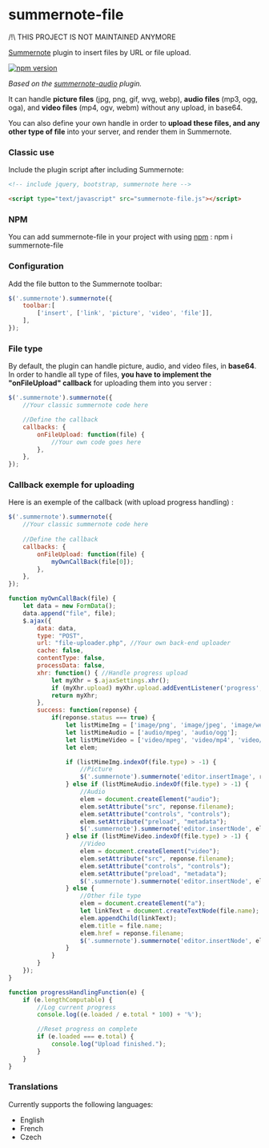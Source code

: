 # summernote-file

/!\ THIS PROJECT IS NOT MAINTAINED ANYMORE

[Summernote](https://summernote.org/) plugin to insert files by URL or file upload.

[![npm version](https://badge.fury.io/js/summernote-file.svg)](https://badge.fury.io/js/summernote-file)

_Based on the [summernote-audio](https://github.com/taalendigitaal/summernote-audio) plugin._

It can handle **picture files** (jpg, png, gif, wvg, webp), **audio files** (mp3, ogg, oga), and **video files** (mp4, ogv, webm) without any upload, in base64.

You can also define your own handle in order to **upload these files, and any other type of file** into your server, and render them in Summernote.

### Classic use

Include the plugin script after including Summernote:

```html
<!-- include jquery, bootstrap, summernote here -->

<script type="text/javascript" src="summernote-file.js"></script>
```

### NPM

You can add summernote-file in your project with using [npm](https://www.npmjs.com/) : npm i summernote-file


### Configuration

Add the file button to the Summernote toolbar:

```javascript
$('.summernote').summernote({
    toolbar:[
        ['insert', ['link', 'picture', 'video', 'file']],
    ],
});
```

### File type

By default, the plugin can handle picture, audio, and video files, in **base64**.
In order to handle all type of files, **you have to implement the "onFileUpload" callback** for uploading them into you server :

```javascript
$('.summernote').summernote({
    //Your classic summernote code here

    //Define the callback
    callbacks: {
        onFileUpload: function(file) {
            //Your own code goes here
        },
    },
});
```

### Callback exemple for uploading

Here is an exemple of the callback (with upload progress handling) :

```javascript
$('.summernote').summernote({
    //Your classic summernote code here
    
    //Define the callback
    callbacks: {
        onFileUpload: function(file) {
            myOwnCallBack(file[0]);
        },
    },
});

function myOwnCallBack(file) {
    let data = new FormData();
    data.append("file", file);
    $.ajax({
        data: data,
        type: "POST",
        url: "file-uploader.php", //Your own back-end uploader
        cache: false,
        contentType: false,
        processData: false,
        xhr: function() { //Handle progress upload
            let myXhr = $.ajaxSettings.xhr();
            if (myXhr.upload) myXhr.upload.addEventListener('progress', progressHandlingFunction, false);
            return myXhr;
        },
        success: function(reponse) {
            if(reponse.status === true) {
                let listMimeImg = ['image/png', 'image/jpeg', 'image/webp', 'image/gif', 'image/svg'];
                let listMimeAudio = ['audio/mpeg', 'audio/ogg'];
                let listMimeVideo = ['video/mpeg', 'video/mp4', 'video/webm'];
                let elem;

                if (listMimeImg.indexOf(file.type) > -1) {
                    //Picture
                    $('.summernote').summernote('editor.insertImage', reponse.filename);
                } else if (listMimeAudio.indexOf(file.type) > -1) {
                    //Audio
                    elem = document.createElement("audio");
                    elem.setAttribute("src", reponse.filename);
                    elem.setAttribute("controls", "controls");
                    elem.setAttribute("preload", "metadata");
                    $('.summernote').summernote('editor.insertNode', elem);
                } else if (listMimeVideo.indexOf(file.type) > -1) {
                    //Video
                    elem = document.createElement("video");
                    elem.setAttribute("src", reponse.filename);
                    elem.setAttribute("controls", "controls");
                    elem.setAttribute("preload", "metadata");
                    $('.summernote').summernote('editor.insertNode', elem);
                } else {
                    //Other file type
                    elem = document.createElement("a");
                    let linkText = document.createTextNode(file.name);
                    elem.appendChild(linkText);
                    elem.title = file.name;
                    elem.href = reponse.filename;
                    $('.summernote').summernote('editor.insertNode', elem);
                }
            }
        }
    });
}

function progressHandlingFunction(e) {
    if (e.lengthComputable) {
        //Log current progress
        console.log((e.loaded / e.total * 100) + '%');

        //Reset progress on complete
        if (e.loaded === e.total) {
            console.log("Upload finished.");
        }
    }
}
```

### Translations

Currently supports the following languages:
* English
* French
* Czech

